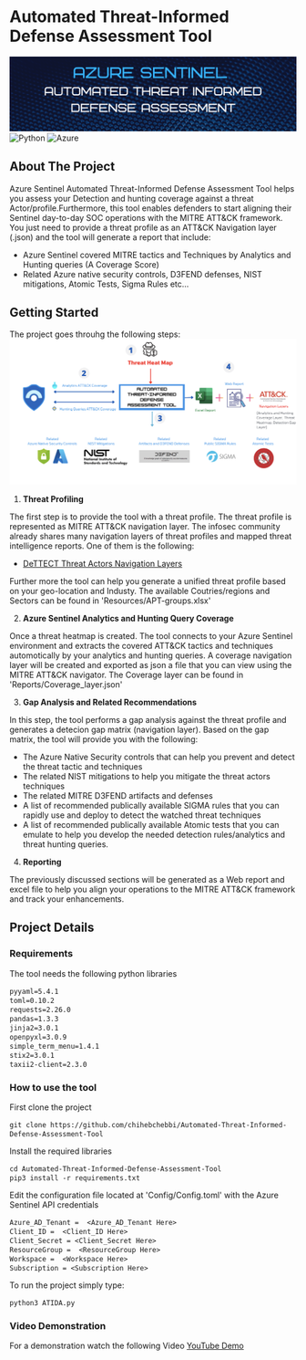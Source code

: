 # Automated Threat-Informed Defense Assessment Tool

<!-- PROJECT SHIELDS -->
<!-- PROJECT LOGO -->
![](Images/banner1.png)
![Python](https://img.shields.io/badge/python-3670A0?style=for-the-badge&logo=python&logoColor=ffdd54)
![Azure](https://img.shields.io/badge/azure-%230072C6.svg?style=for-the-badge&logo=azure-devops&logoColor=white)

<!-- ABOUT THE PROJECT -->
## About The Project

Azure Sentinel Automated Threat-Informed Defense Assessment Tool helps you assess your Detection and hunting coverage against a threat Actor/profile.Furthermore, this tool enables defenders to start aligning their Sentinel day-to-day SOC operations with the MITRE ATT&CK framework. You just need to provide a threat profile as an ATT&CK Navigation layer (.json) and the tool will generate a report that include:

* Azure Sentinel covered MITRE tactics and Techniques by Analytics and Hunting queries (A Coverage Score)
* Related Azure native security controls, D3FEND defenses, NIST mitigations, Atomic Tests, Sigma Rules etc...

<!-- GETTING STARTED -->
## Getting Started

The project goes throuhg the following steps:
![](Images/diagram1.png)

1. **Threat Profiling**

The first step is to provide the tool with a threat profile. The threat profile is represented as MITRE ATT&CK navigation layer. The infosec community already shares many navigation layers of threat profiles and mapped threat intelligence reports. One of them is the following:

* [DeTTECT Threat Actors Navigation Layers](https://github.com/rabobank-cdc/DeTTECT/tree/master/threat-actor-data/ATT%26CK-Navigator-layers "DeTTECT Threat Actors Navigation Layers") 

Further more the tool can help you generate a unified threat profile based on your geo-location and Industy. The available Coutries/regions and Sectors can be found in 'Resources/APT-groups.xlsx'

2. **Azure Sentinel Analytics and Hunting Query Coverage**

Once a threat heatmap is created. The tool connects to your Azure Sentinel environment and extracts the covered ATT&CK tactics and techniques automotically by your analytics and hunting queries. A coverage navigation layer will be created and exported as json a file that you can view using the MITRE ATT&CK navigator. The Coverage layer can be found in 'Reports/Coverage_layer.json'

3. **Gap Analysis and Related Recommendations**

In this step, the tool performs a gap analysis against the threat profile and generates a detecion gap matrix (navigation layer). Based on the gap matrix, the tool will provide you with the following:

* The Azure Native Security controls that can help you prevent and detect the threat tactic and techniques
* The related NIST mitigations to help you mitigate the threat actors techniques
* The related MITRE D3FEND artifacts and defenses 
* A list of recommended publically available SIGMA rules that you can rapidly use and deploy to detect the watched threat techniques 
* A list of recommended publically available Atomic tests that you can emulate to help you develop the needed detection rules/analytics and threat hunting queries. 

4. **Reporting**

The previously discussed sections will be generated as a Web report and excel file to help you align your operations to the MITRE ATT&CK framework and track your enhancements. 


## Project Details 


### Requirements

The tool needs the following python libraries

```
pyyaml=5.4.1
toml=0.10.2
requests=2.26.0
pandas=1.3.3
jinja2=3.0.1
openpyxl=3.0.9
simple_term_menu=1.4.1
stix2=3.0.1
taxii2-client=2.3.0
```

### How to use the tool

First clone the project

```
git clone https://github.com/chihebchebbi/Automated-Threat-Informed-Defense-Assessment-Tool
```
Install the required libraries

```
cd Automated-Threat-Informed-Defense-Assessment-Tool
pip3 install -r requirements.txt
```
Edit the configuration file located at 'Config/Config.toml' with the Azure Sentinel API credentials

```
Azure_AD_Tenant =  <Azure_AD_Tenant Here>
Client_ID =  <Client_ID Here> 
Client_Secret = <Client_Secret Here> 
ResourceGroup =  <ResourceGroup Here>
Workspace =  <Workspace Here>
Subscription = <Subscription Here> 
```

To run the project simply type:

```
python3 ATIDA.py
```

### Video Demonstration

For a demonstration watch the following Video 
[YouTube Demo]("https://www.youtube.com/watch?v=APRsV7jHIYY&ab_channel=ChihebChebbi") 


